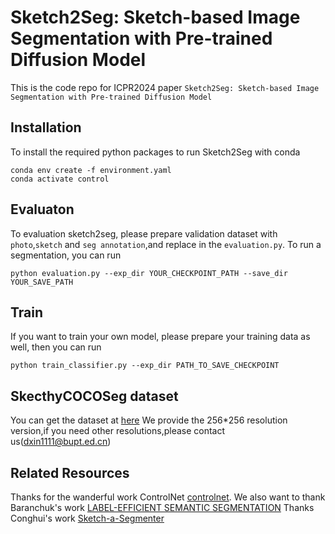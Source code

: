 # Sketch2Seg: Sketch-based Image Segmentation with Pre-trained Diffusion Model
This is the code repo for ICPR2024 paper `Sketch2Seg: Sketch-based Image Segmentation with Pre-trained Diffusion Model`

## Installation
To install the required python packages to run Sketch2Seg with conda
```
conda env create -f environment.yaml
conda activate control
```

## Evaluaton
To evaluation sketch2seg, please prepare validation dataset with `photo`,`sketch` and `seg annotation`,and replace in the `evaluation.py`.
To run a segmentation, you can run
```
python evaluation.py --exp_dir YOUR_CHECKPOINT_PATH --save_dir YOUR_SAVE_PATH
```
## Train
If you want to train your own model, please prepare your training data as well, then you can run
```
python train_classifier.py --exp_dir PATH_TO_SAVE_CHECKPOINT 
```

## SkecthyCOCOSeg dataset
You can get the dataset at [here](https://drive.google.com/file/d/17KTH37dxQrVl1APAkobC8L-B-c5gJ0jH/view?usp=drive_link)
We provide the 256*256 resolution version,if you need other resolutions,please contact us(dxin1111@bupt.ed.cn)

## Related Resources
Thanks for the wanderful work ControlNet [controlnet](https://github.com/lllyasviel/ControlNet).
We also want to thank Baranchuk's work [LABEL-EFFICIENT SEMANTIC SEGMENTATION](https://github.com/yandex-research/ddpm-segmentation)
Thanks Conghui's work [Sketch-a-Segmenter](https://ieeexplore.ieee.org/abstract/document/9216574)